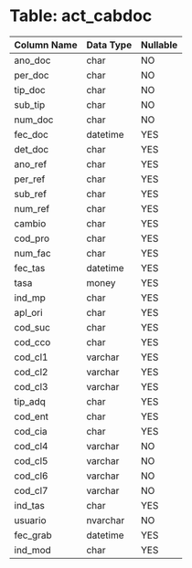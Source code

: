# Table: act_cabdoc

| Column Name | Data Type | Nullable |
|-------------|-----------|----------|
| ano_doc | char | NO |
| per_doc | char | NO |
| tip_doc | char | NO |
| sub_tip | char | NO |
| num_doc | char | NO |
| fec_doc | datetime | YES |
| det_doc | char | YES |
| ano_ref | char | YES |
| per_ref | char | YES |
| sub_ref | char | YES |
| num_ref | char | YES |
| cambio | char | YES |
| cod_pro | char | YES |
| num_fac | char | YES |
| fec_tas | datetime | YES |
| tasa | money | YES |
| ind_mp | char | YES |
| apl_ori | char | YES |
| cod_suc | char | YES |
| cod_cco | char | YES |
| cod_cl1 | varchar | YES |
| cod_cl2 | varchar | YES |
| cod_cl3 | varchar | YES |
| tip_adq | char | YES |
| cod_ent | char | YES |
| cod_cia | char | YES |
| cod_cl4 | varchar | NO |
| cod_cl5 | varchar | NO |
| cod_cl6 | varchar | NO |
| cod_cl7 | varchar | NO |
| ind_tas | char | YES |
| usuario | nvarchar | NO |
| fec_grab | datetime | YES |
| ind_mod | char | YES |
